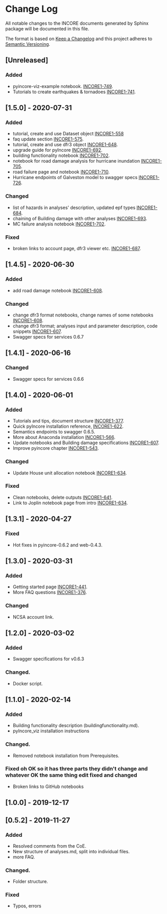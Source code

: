 # Change Log
All notable changes to the INCORE documents generated by Sphinx package will be documented in this file.

The format is based on [Keep a Changelog](http://keepachangelog.com/) 
and this project adheres to [Semantic Versioning](http://semver.org/).

## [Unreleased]
### Added 
- pyincore-viz-example notebook. [INCORE1-749](https://opensource.ncsa.illinois.edu/jira/browse/INCORE1-749).
- Tutorials to create earthquakes & tornadoes [INCORE1-741](https://opensource.ncsa.illinois.edu/jira/browse/INCORE1-741).

## [1.5.0] - 2020-07-31

### Added
- tutorial, create and use Dataset object [INCORE1-558](https://opensource.ncsa.illinois.edu/jira/browse/INCORE1-558)
- faq update section [INCORE1-575](https://opensource.ncsa.illinois.edu/jira/browse/INCORE1-575).
- tutorial, create and use dfr3 object [INCORE1-648](https://opensource.ncsa.illinois.edu/jira/browse/INCORE1-648).
- upgrade guide for pyIncore [INCORE1-692](https://opensource.ncsa.illinois.edu/jira/browse/INCORE1-692).
- building functionality notebook [INCORE1-702](https://opensource.ncsa.illinois.edu/jira/browse/INCORE1-702).
- notebook for road damage analysis for hurricane inundation [INCORE1-705](https://opensource.ncsa.illinois.edu/jira/browse/INCORE1-705).
- road failure page and notebook [INCORE1-710](https://opensource.ncsa.illinois.edu/jira/browse/INCORE1-710).
- Hurricane endpoints of Galveston model to swagger specs [INCORE1-726](https://opensource.ncsa.illinois.edu/jira/browse/INCORE1-726).

### Changed
- list of hazards in analyses' description, updated epf types [INCORE1-684](https://opensource.ncsa.illinois.edu/jira/browse/INCORE1-684).
- chaining of Building damage with other analyses [INCORE1-693](https://opensource.ncsa.illinois.edu/jira/browse/INCORE1-693).
- MC failure analysis notebook [INCORE1-702](https://opensource.ncsa.illinois.edu/jira/browse/INCORE1-702).

### Fixed
- broken links to account page, dfr3 viewer etc. [INCORE1-687](https://opensource.ncsa.illinois.edu/jira/browse/INCORE1-687).

## [1.4.5] - 2020-06-30

### Added
- add road damage notebook [INCORE1-608](https://opensource.ncsa.illinois.edu/jira/browse/INCORE1-608).

### Changed
- change dfr3 format notebooks, change names of some notebooks [INCORE1-608](https://opensource.ncsa.illinois.edu/jira/browse/INCORE1-608).
- change dfr3 format; analyses input and parameter description, code snippets [INCORE1-607](https://opensource.ncsa.illinois.edu/jira/browse/INCORE1-607).
- Swagger specs for services 0.6.7

## [1.4.1] - 2020-06-16

### Changed
- Swagger specs for services 0.6.6

## [1.4.0] - 2020-06-01

### Added
- Tutorials and tips, document structure [INCORE1-377](https://opensource.ncsa.illinois.edu/jira/browse/INCORE1-377).
- Quick pyIncore installation reference, [INCORE1-622](https://opensource.ncsa.illinois.edu/jira/browse/INCORE1-622).
- Semantics endpoints to swagger 0.6.5.
- More about Anaconda installation [INCORE1-566](https://opensource.ncsa.illinois.edu/jira/browse/INCORE1-566).
- Update notebooks and Building damage specifications [INCORE1-607](https://opensource.ncsa.illinois.edu/jira/browse/INCORE1-607).
- Improve pyincore chapter [INCORE1-543](https://opensource.ncsa.illinois.edu/jira/browse/INCORE1-543).

### Changed
- Update House unit allocation notebook [INCORE1-634](https://opensource.ncsa.illinois.edu/jira/browse/INCORE1-634).

### Fixed
- Clean notebooks, delete outputs [INCORE1-641](https://opensource.ncsa.illinois.edu/jira/browse/INCORE1-641).
- Link to Joplin notebook page from intro [INCORE1-634](https://opensource.ncsa.illinois.edu/jira/browse/INCORE1-634).

## [1.3.1] - 2020-04-27

### Fixed
- Hot fixes in pyincore-0.6.2 and web-0.4.3.

## [1.3.0] - 2020-03-31

### Added

- Getting started page [INCORE1-441](https://opensource.ncsa.illinois.edu/jira/browse/INCORE1-441).
- More FAQ questions [INCORE1-376](https://opensource.ncsa.illinois.edu/jira/browse/INCORE1-376).

### Changed
- NCSA account link.

## [1.2.0] - 2020-03-02

### Added
- Swagger specifications for v0.6.3

### Changed.
- Docker script.

## [1.1.0] - 2020-02-14

### Added
- Building functionality description (buildingfunctionality.md).
- pyIncore_viz installation instructions

### Changed.
- Removed notebook installation from Prerequisites.

### Fixed oh OK so it has three parts they didn't change and whatever OK the same thing edit fixed and changed
- Broken links to GitHub notebooks

## [1.0.0] - 2019-12-17

## [0.5.2] - 2019-11-27

### Added
- Resolved comments from the CoE.
- New structure of analyses.md, split into individual files.
- more FAQ.

### Changed.
- Folder structure.

### Fixed
- Typos, errors
